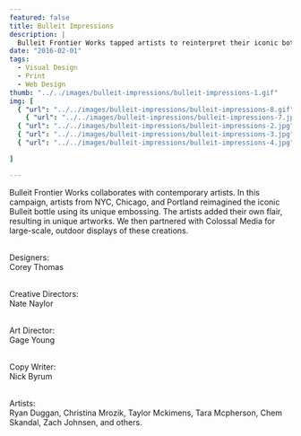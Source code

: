```yaml
---
featured: false
title: Bulleit Impressions
description: |
  Bulleit Frontier Works tapped artists to reinterpret their iconic bottle. Using embossing, unique artworks were created and displayed in large-scale outdoor ads.
date: "2016-02-01"
tags:
  - Visual Design
  - Print
  - Web Design
thumb: "../../images/bulleit-impressions/bulleit-impressions-1.gif"
img: [
  { "url": "../../images/bulleit-impressions/bulleit-impressions-8.gif", "alt": "Image 1", "layout": "full" },
    { "url": "../../images/bulleit-impressions/bulleit-impressions-7.jpg", "alt": "Image 1", "layout": "full" },
  { "url": "../../images/bulleit-impressions/bulleit-impressions-2.jpg", "alt": "Image 1", "layout": "full" },
  { "url": "../../images/bulleit-impressions/bulleit-impressions-3.jpg", "alt": "Image 1", "layout": "full" },
  { "url": "../../images/bulleit-impressions/bulleit-impressions-4.jpg", "alt": "Image 1", "layout": "full" },

]

---
```


Bulleit Frontier Works collaborates with contemporary artists. In this campaign, artists from NYC, Chicago, and Portland reimagined the iconic Bulleit bottle using its unique embossing. The artists added their own flair, resulting in unique artworks. We then partnered with Colossal Media for large-scale, outdoor displays of these creations.

<br><span class="uppercase text-xs tracking-widest">Designers:</span><br> Corey Thomas

<br><span class="uppercase text-xs tracking-widest">Creative Directors:</span><br>Nate Naylor

<br><span class="uppercase text-xs tracking-widest">Art Director:</span><br>Gage Young

<br><span class="uppercase text-xs tracking-widest">Copy Writer:</span><br>Nick Byrum

<br><span class="uppercase text-xs tracking-widest">Artists:</span><br>Ryan Duggan, Christina Mrozik, Taylor Mckimens, Tara Mcpherson, Chem Skandal, Zach Johnsen, and others.
